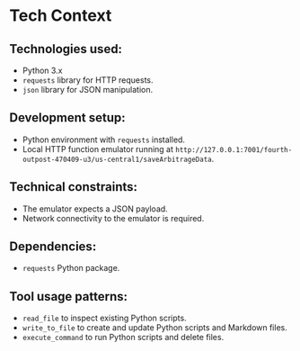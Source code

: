 # Tech Context

## Technologies used:
- Python 3.x
- `requests` library for HTTP requests.
- `json` library for JSON manipulation.

## Development setup:
- Python environment with `requests` installed.
- Local HTTP function emulator running at `http://127.0.0.1:7001/fourth-outpost-470409-u3/us-central1/saveArbitrageData`.

## Technical constraints:
- The emulator expects a JSON payload.
- Network connectivity to the emulator is required.

## Dependencies:
- `requests` Python package.

## Tool usage patterns:
- `read_file` to inspect existing Python scripts.
- `write_to_file` to create and update Python scripts and Markdown files.
- `execute_command` to run Python scripts and delete files.
